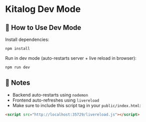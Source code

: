 # Kitalog Dev Mode

## 🚀 How to Use Dev Mode

Install dependencies:

```bash
npm install
```

Run in dev mode (auto-restarts server + live reload in browser):

```bash
npm run dev
```

## 🧠 Notes

- Backend auto-restarts using `nodemon`
- Frontend auto-refreshes using `livereload`
- Make sure to include this script tag in your `public/index.html`:

```html
<script src="http://localhost:35729/livereload.js"></script>
```
